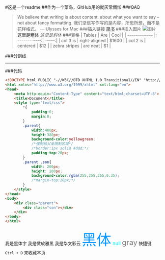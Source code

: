 #这是一个readme
##作为一个菜鸟，GitHub用的就灰常惆怅
###QAQ
>We believe that writing is about content, about what you want to say – not about fancy formatting. 
>我们坚信写作写的是内容，所思所想，而不是花样格式。
> — Ulysses for Mac
###插入链接
[简书](http://www.jianshu.com/p/1e402922ee32/)
###插入图片
![图片](https://b-ssl.duitang.com/uploads/item/201409/08/20140908111452_mWhkV.png)
**这里是粗体**
*这里是斜体*
###表格
| Tables        | Are           | Cool  |
| ------------- |:-------------:| -----:|
| col 3 is      | right-aligned | $1600 |
| col 2 is      | centered      |   $12 |
| zebra stripes | are neat      |    $1 |

###分割线
***
###代码
```html
<!DOCTYPE html PUBLIC "-//W3C//DTD XHTML 1.0 Transitional//EN" "http://www.w3.org/TR/xhtml1/DTD/xhtml1-transitional.dtd">
<html xmlns="http://www.w3.org/1999/xhtml" xml:lang="en">
<head>
    <meta http-equiv="Content-Type" content="text/html;charset=UTF-8">
    <title>Document</title>
    <style type="text/css">
        *{
            padding:0;
            margin:0;
        }
        .parent{
            width:400px;
            height:380px;
            background-color:yellowgreen;
            /*强制给父亲限制区域*/
            /*border:1px solid #ddd;*/
            padding-top:20px;
        }
        .parent .son{
            width: 200px;
            height: 200px;
            background-color:rgba(255,255,255,0.35);
            /*margin-top:20px;*/
        }
    </style>
</head>
<body>
    <div class="parent">
        <div class="son"></div>
    </div>
</body>
</html>
```
<font face="黑体">我是黑体字</font>
<font face="微软雅黑">我是微软雅黑</font>
<font face="STCAIYUN">我是华文彩云</font>
<font color=#0099ff size=12 face="黑体">黑体</font>
<font color=#00ffff size=3>null</font>
<font color=gray size=5>gray</font>
快捷键 `Ctrl + D` 来收藏本页